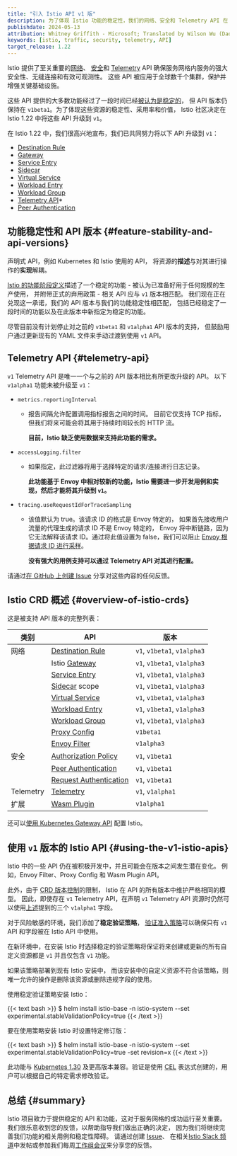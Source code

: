 ```yaml
---
title: "引入 Istio API v1 版"
description: 为了体现 Istio 功能的稳定性，我们的网络、安全和 Telemetry API 在 1.22 中升级为 v1 版。
publishdate: 2024-05-13
attribution: Whitney Griffith - Microsoft; Translated by Wilson Wu (DaoCloud)
keywords: [istio, traffic, security, telemetry, API]
target_release: 1.22
---
```


Istio 提供了至关重要的[网络](/zh/docs/reference/config/networking/)、
[安全](/zh/docs/reference/config/security/)和 [Telemetry](/zh/docs/reference/config/telemetry/) API
确保服务网格内服务的强大安全性、无缝连接和有效可观测性。
这些 API 被应用于全球数千个集群，保护并增强关键基础设施。

这些 API 提供的大多数功能经过了一段时间已经[被认为是稳定的](/zh/docs/releases/feature-stages/)，
但 API 版本仍保持在 `v1beta1`。为了体现这些资源的稳定性、采用率和价值，
Istio 社区决定在 Istio 1.22 中将这些 API 升级到 `v1`。

在 Istio 1.22 中，我们很高兴地宣布，我们已共同努力将以下 API 升级到 `v1`：
* [Destination Rule](/zh/docs/reference/config/networking/destination-rule/)
* [Gateway](/zh/docs/reference/config/networking/gateway/)
* [Service Entry](/zh/docs/reference/config/networking/service-entry/)
* [Sidecar](/zh/docs/reference/config/networking/sidecar/)
* [Virtual Service](/zh/docs/reference/config/networking/virtual-service/)
* [Workload Entry](/zh/docs/reference/config/networking/workload-entry/)
* [Workload Group](/zh/docs/reference/config/networking/workload-group/)
* [Telemetry API](/zh/docs/reference/config/telemetry/)*
* [Peer Authentication](/zh/docs/reference/config/security/peer_authentication/)

## 功能稳定性和 API 版本 {#feature-stability-and-api-versions}

声明式 API，例如 Kubernetes 和 Istio 使用的 API，
将资源的**描述**与对其进行操作的**实现**解耦。

[Istio 的功能阶段定义](/zh/docs/releases/feature-stages/)描述了一个稳定的功能 - 被认为已准备好用于任何规模的生产使用，
并附带正式的弃用政策 - 相关 API 应与 `v1` 版本相匹配。
我们现在正在兑现这一承诺，我们的 API 版本与我们的功能稳定性相匹配，
包括已经稳定了一段时间的功能以及在此版本中新指定为稳定的功能。

尽管目前没有计划停止对之前的 `v1beta1` 和 `v1alpha1` API 版本的支持，
但鼓励用户通过更新现有的 YAML 文件来手动过渡到使用 `v1` API。

## Telemetry API {#telemetry-api}

`v1` Telemetry API 是唯一一个与之前的 API 版本相比有所更改升级的 API。
以下 `v1alpha1` 功能未被升级至 `v1`：
* `metrics.reportingInterval`
  * 报告间隔允许配置调用指标报告之间的时间。
      目前它仅支持 TCP 指标，但我们将来可能会将其用于持续时间较长的 HTTP 流。

      **目前，Istio 缺乏使用数据来支持此功能的需求。**
* `accessLogging.filter`
  * 如果指定，此过滤器将用于选择特定的请求/连接进行日志记录。

      **此功能基于 Envoy 中相对较新的功能，Istio 需要进一步开发用例和实现，然后才能将其升级到 `v1`。**
* `tracing.useRequestIdForTraceSampling`
  * 该值默认为 true。该请求 ID 的格式是 Envoy 特定的，
      如果首先接收用户流量的代理生成的请求 ID 不是 Envoy 特定的，
      Envoy 将中断链路，因为它无法解释该请求 ID。通过将此值设置为 false，我们可以阻止
      [Envoy 根据请求 ID 进行采样](https://www.envoyproxy.io/docs/envoy/latest/intro/arch_overview/observability/tracing#trace-context-propagation)。

      **没有强大的用例支持可以通过 Telemetry API 对其进行配置。**

请通过[在 GitHub 上创建 Issue](https://github.com/istio/istio/issues)
分享对这些内容的任何反馈。

## Istio CRD 概述 {#overview-of-istio-crds}

这是被支持 API 版本的完整列表：

| 类别 | API | 版本 |
| ---------|-----|----------|
| 网络 | [Destination Rule](/zh/docs/reference/config/networking/destination-rule/) |  `v1`, `v1beta1`, `v1alpha3` |
| | Istio [Gateway](/zh/docs/reference/config/networking/gateway/) |  `v1`, `v1beta1`, `v1alpha3` |
| | [Service Entry](/zh/docs/reference/config/networking/service-entry/) |  `v1`, `v1beta1`, `v1alpha3` |
| | [Sidecar](/zh/docs/reference/config/networking/sidecar/) scope |  `v1`, `v1beta1`, `v1alpha3` |
| | [Virtual Service](/zh/docs/reference/config/networking/virtual-service/) |  `v1`, `v1beta1`, `v1alpha3` |
| | [Workload Entry](/zh/docs/reference/config/networking/workload-entry/) |  `v1`, `v1beta1`, `v1alpha3` |
| | [Workload Group](/zh/docs/reference/config/networking/workload-group/) |  `v1`, `v1beta1`, `v1alpha3` |
| | [Proxy Config](/zh/docs/reference/config/networking/proxy-config/) |  `v1beta1` |
| | [Envoy Filter](/zh/docs/reference/config/networking/envoy-filter/) |  `v1alpha3` |
| 安全 | [Authorization Policy](/zh/docs/reference/config/security/authorization-policy/) |  `v1`, `v1beta1` |
| | [Peer Authentication](/zh/docs/reference/config/security/peer_authentication/) |  `v1`, `v1beta1` |
| | [Request Authentication](/zh/docs/reference/config/security/request_authentication/) |  `v1`, `v1beta1` |
| Telemetry | [Telemetry](/zh/docs/reference/config/telemetry/) |  `v1`, `v1alpha1` |
| 扩展 | [Wasm Plugin](/zh/docs/reference/config/proxy_extensions/wasm-plugin/) |  `v1alpha1` |

还可以[使用 Kubernetes Gateway API](/zh/docs/setup/getting-started/) 配置 Istio。

## 使用 `v1` 版本的 Istio API {#using-the-v1-istio-apis}

Istio 中的一些 API 仍在被积极开发中，并且可能会在版本之间发生潜在变化。
例如，Envoy Filter、Proxy Config 和 Wasm Plugin API。

此外，由于 [CRD 版本控制](https://kubernetes.io/zh-cn/docs/tasks/extend-kubernetes/custom-resources/custom-resource-definition-versioning/)的限制，
Istio 在 API 的所有版本中维护严格相同的模型。
因此，即使存在 `v1` Telemetry API，在声明 `v1` Telemetry API
资源时仍然可以使用[上述](#telemetry-api)提到的三个 `v1alpha1` 字段。

对于风险敏感的环境，我们添加了**稳定验证策略**，
[验证准入策略](https://kubernetes.io/zh-cn/docs/reference/access-authn-authz/validating-admission-policy/)可以确保只有 `v1` API 和字段被在 Istio API 中使用。

在新环境中，在安装 Istio 时选择稳定的验证策略将保证将来创建或更新的所有自定义资源都是 `v1` 并且仅包含 `v1` 功能。

如果该策略部署到现有 Istio 安装中，
而该安装中的自定义资源不符合该策略，则唯一允许的操作是删除该资源或删除违规字段的使用。

使用稳定验证策略安装 Istio：

{{< text bash >}}
$ helm install istio-base -n istio-system --set experimental.stableValidationPolicy=true
{{< /text >}}

要在使用策略安装 Istio 时设置特定修订版：

{{< text bash >}}
$ helm install istio-base -n istio-system --set experimental.stableValidationPolicy=true -set revision=x
{{< /text >}}

此功能与 [Kubernetes 1.30](https://kubernetes.io/zh-cn/docs/reference/access-authn-authz/validating-admission-policy/)
及更高版本兼容。验证是使用 [CEL](https://github.com/google/cel-spec)
表达式创建的，用户可以根据自己的特定需求修改验证。

## 总结 {#summary}

Istio 项目致力于提供稳定的 API 和功能，这对于服务网格的成功运行至关重要。
我们很乐意收到您的反馈，以帮助指导我们做出正确的决定，
因为我们将继续完善我们功能的相关用例和稳定性障碍。
请通过创建 [Issue](https://github.com/istio/istio/issues)、
在相关[Istio Slack 频道](https://slack.istio.io/)中发帖或参加我们每周[工作组会议](https://github.com/istio/community/blob/master/WORKING-GROUPS.md#working-group-meetings)来分享您的反馈。
